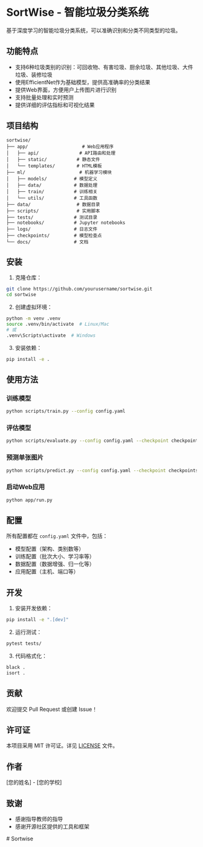 # SortWise - 智能垃圾分类系统

基于深度学习的智能垃圾分类系统，可以准确识别和分类不同类型的垃圾。

## 功能特点

- 支持6种垃圾类别的识别：可回收物、有害垃圾、厨余垃圾、其他垃圾、大件垃圾、装修垃圾
- 使用EfficientNet作为基础模型，提供高准确率的分类结果
- 提供Web界面，方便用户上传图片进行识别
- 支持批量处理和实时预测
- 提供详细的评估指标和可视化结果

## 项目结构

```
sortwise/
├── app/                    # Web应用程序
│   ├── api/               # API路由和处理
│   ├── static/           # 静态文件
│   └── templates/        # HTML模板
├── ml/                    # 机器学习模块
│   ├── models/          # 模型定义
│   ├── data/            # 数据处理
│   ├── train/           # 训练相关
│   └── utils/           # 工具函数
├── data/                 # 数据目录
├── scripts/              # 实用脚本
├── tests/               # 测试目录
├── notebooks/           # Jupyter notebooks
├── logs/                # 日志文件
├── checkpoints/         # 模型检查点
└── docs/                # 文档
```

## 安装

1. 克隆仓库：
```bash
git clone https://github.com/yourusername/sortwise.git
cd sortwise
```

2. 创建虚拟环境：
```bash
python -m venv .venv
source .venv/bin/activate  # Linux/Mac
# 或
.venv\Scripts\activate  # Windows
```

3. 安装依赖：
```bash
pip install -e .
```

## 使用方法

### 训练模型

```bash
python scripts/train.py --config config.yaml
```

### 评估模型

```bash
python scripts/evaluate.py --config config.yaml --checkpoint checkpoints/best_model.pth --data-dir data/test
```

### 预测单张图片

```bash
python scripts/predict.py --config config.yaml --checkpoint checkpoints/best_model.pth --image path/to/image.jpg
```

### 启动Web应用

```bash
python app/run.py
```

## 配置

所有配置都在 `config.yaml` 文件中，包括：

- 模型配置（架构、类别数等）
- 训练配置（批次大小、学习率等）
- 数据配置（数据增强、归一化等）
- 应用配置（主机、端口等）

## 开发

1. 安装开发依赖：
```bash
pip install -e ".[dev]"
```

2. 运行测试：
```bash
pytest tests/
```

3. 代码格式化：
```bash
black .
isort .
```

## 贡献

欢迎提交 Pull Request 或创建 Issue！

## 许可证

本项目采用 MIT 许可证。详见 [LICENSE](LICENSE) 文件。

## 作者

[您的姓名] - [您的学校]

## 致谢

- 感谢指导教师的指导
- 感谢开源社区提供的工具和框架

#   S o r t w i s e  
 